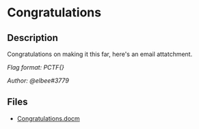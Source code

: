 # Congratulations

## Description

Congratulations on making it this far, here's an email attatchment.

*Flag format: PCTF{}*

*Author: @elbee#3779*

## Files

* [Congratulations.docm](files/Congratulations.docm)

